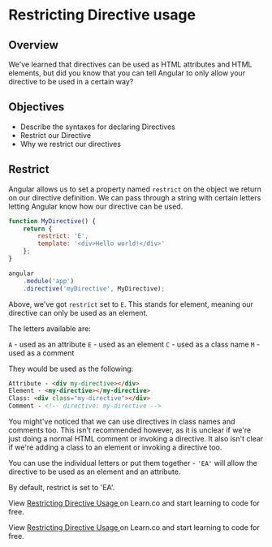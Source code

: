# Restricting Directive usage

## Overview

We've learned that directives can be used as HTML attributes and HTML elements, but did you know that you can tell Angular to only allow your directive to be used in a certain way?

## Objectives

- Describe the syntaxes for declaring Directives
- Restrict our Directive
- Why we restrict our directives

## Restrict

Angular allows us to set a property named `restrict` on the object we return on our directive definition. We can pass through a string with certain letters letting Angular know how our directive can be used.

```js
function MyDirective() {
	return {
		restrict: 'E',
		template: '<div>Hello world!</div>'
	};
}

angular
	.module('app')
	.directive('myDirective', MyDirective);
```

Above, we've got `restrict` set to `E`. This stands for element, meaning our directive can only be used as an element.

The letters available are:

`A` - used as an attribute
`E` - used as an element
`C` - used as a class name
`M` - used as a comment

They would be used as the following:

```html
Attribute - <div my-directive></div>
Element - <my-directive></my-directive>
Class: <div class="my-directive"></div>
Comment - <!-- directive: my-directive -->
```

You might've noticed that we can use directives in class names and comments too. This isn't recommended however, as it is unclear if we're just doing a normal HTML comment or invoking a directive. It also isn't clear if we're adding a class to an element or invoking a directive too.

You can use the individual letters or put them together - `'EA'` will allow the directive to be used as an element and an attribute.

By default, restrict is set to 'EA'.
<p data-visibility='hidden'>View <a href='https://learn.co/lessons/angular-restricting-directive-usage-readme'>Restricting Directive Usage </a> on Learn.co and start learning to code for free.</p>

<p class='util--hide'>View <a href='https://learn.co/lessons/angular-restricting-directive-usage-readme'>Restricting Directive Usage </a> on Learn.co and start learning to code for free.</p>
